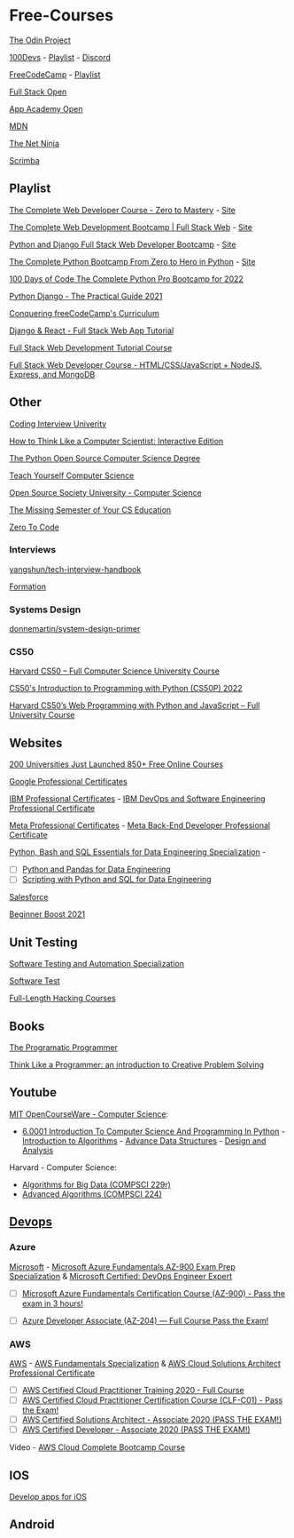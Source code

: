 # Free-Courses

[The Odin Project](https://www.theodinproject.com/)

[100Devs](https://leonnoel.com/100devs/) - [Playlist](https://www.youtube.com/playlist?list=PLBf-QcbaigsKwq3k2YEBQS17xUwfOA3O3) - [Discord](https://discord.com/invite/zNxhjnmDPy)

[FreeCodeCamp](https://www.freecodecamp.org/learn) - [Playlist](https://www.youtube.com/c/Freecodecamp/playlists)

[Full Stack Open](https://fullstackopen.com/en/)

[App Academy Open](https://open.appacademy.io/learn/full-stack-online/welcome-to-coding/welcome-to-app-academy-open)

[MDN](https://developer.mozilla.org/en-US/docs/Learn/Front-end_web_developer)

[The Net Ninja](https://www.youtube.com/channel/UCW5YeuERMmlnqo4oq8vwUpg)

[Scrimba](https://scrimba.com/allcourses?price=free)

## Playlist

[The Complete Web Developer Course - Zero to Mastery](https://www.youtube.com/playlist?list=PLL7eX0No1f9kWc-Gi50JGQL8CD873Cxlf) - [Site](https://www.udemy.com/course/the-complete-web-developer-zero-to-mastery/)

[The Complete Web Development Bootcamp | Full Stack Web](https://www.youtube.com/playlist?list=PLSWyBcYxXY6heLNCzSyuxj2gYLwAFSysQ) - [Site](https://www.udemy.com/course/the-complete-web-development-bootcamp/)

[Python and Django Full Stack Web Developer Bootcamp](https://www.youtube.com/playlist?list=PLuJZH5pDX4GKrPyVImrii6mZ3kdwAOLvv) - [Site](https://www.udemy.com/course/python-and-django-full-stack-web-developer-bootcamp/)

[The Complete Python Bootcamp From Zero to Hero in Python](https://www.youtube.com/playlist?list=PLuJZH5pDX4GKUXIXc8cuGNm6c74VyB-1P) - [Site](https://www.udemy.com/course/complete-python-bootcamp/)

[100 Days of Code The Complete Python Pro Bootcamp for 2022](https://www.youtube.com/playlist?list=PLbLFVIFgh-CyDiQz5RPuP0VQoIAp2m5Bn)

[Python Django - The Practical Guide 2021](https://www.youtube.com/playlist?list=PLBxwSeQlMDNiNt72UmSvKBLsxPgGY_Jy-)

[Conquering freeCodeCamp's Curriculum](https://www.youtube.com/playlist?list=PLgBH1CvjOA62oNEVgz-dECiCZCE_Q3ZFH) 

[Django & React - Full Stack Web App Tutorial](https://www.youtube.com/playlist?list=PLzMcBGfZo4-kCLWnGmK0jUBmGLaJxvi4j)

[Full Stack Web Development Tutorial Course](https://www.youtube.com/playlist?list=PLwoh6bBAszPrES-EOajos_E9gvRbL27wz)

[Full Stack Web Developer Course - HTML/CSS/JavaScript + NodeJS, Express, and MongoDB](https://www.youtube.com/playlist?list=PLQSmIhc0GVPPhpBAC3y6xChtOz3RJ8abN)

## Other

[Coding Interview Univerity](https://github.com/jwasham/coding-interview-university)

[How to Think Like a Computer Scientist: Interactive Edition](https://runestone.academy/ns/books/published/thinkcspy/index.html)

[The Python Open Source Computer Science Degree](https://github.com/ForrestKnight/open-source-cs-python) 

[Teach Yourself Computer Science](https://teachyourselfcs.com/)

[Open Source Society University - Computer Science](https://github.com/ossu/computer-science) 

[The Missing Semester of Your CS Education](https://missing.csail.mit.edu/) 

[Zero To Code](https://zerotocode.today/) 


### Interviews

[yangshun/tech-interview-handbook](https://github.com/yangshun/tech-interview-handbook)

[Formation](https://formation.dev/)

### Systems Design

[donnemartin/system-design-primer](https://github.com/donnemartin/system-design-primer)

### CS50

[Harvard CS50 – Full Computer Science University Course](https://www.youtube.com/watch?v=8mAITcNt710&t=6315s)

[CS50's Introduction to Programming with Python (CS50P) 2022](https://www.youtube.com/playlist?list=PLhQjrBD2T3817j24-GogXmWqO5Q5vYy0V)

[Harvard CS50’s Web Programming with Python and JavaScript – Full University Course](https://www.youtube.com/watch?v=vzGllw18DkA)


## Websites

[200 Universities Just Launched 850+ Free Online Courses](https://www.freecodecamp.org/news/new-online-courses/)

[Google Professional Certificates](https://www.coursera.org/google-career-certificates)

[IBM Professional Certificates](https://www.coursera.org/search?query=ibm&index=prod_all_launched_products_term_optimization&entityTypeDescription=Professional%20Certificates&allLanguages=English) - [IBM DevOps and Software Engineering Professional Certificate](https://www.coursera.org/professional-certificates/devops-and-software-engineering) 
 
[Meta Professional Certificates](https://www.coursera.org/meta) - [Meta Back-End Developer Professional Certificate](https://www.coursera.org/professional-certificates/meta-back-end-developer#courses)

 [Python, Bash and SQL Essentials for Data Engineering Specialization](https://www.coursera.org/specializations/python-bash-sql-data-engineering-duke#courses) - 
 - [ ] [Python and Pandas for Data Engineering](https://www.coursera.org/learn/python-and-pandas-for-data-engineering-duke?irclickid=Q4ZU1OV2uxyITYj1oJXqE0rLUkAzKDQrh1Ms100&irgwc=1&utm_medium=partners&utm_source=impact&utm_campaign=259799&utm_content=b2c)
 - [ ] [Scripting with Python and SQL for Data Engineering](https://www.coursera.org/learn/scripting-with-python-sql-for-data-engineering-duke?specialization=python-bash-sql-data-engineering-duke)
 
[Salesforce](https://trailhead.salesforce.com/en/career-path)

[Beginner Boost 2021](https://www.youtube.com/playlist?list=PLrK9UeDMcQLre1yPasCnuKvWvyXKzmKhW)

## Unit Testing

[Software Testing and Automation Specialization](https://www.coursera.org/specializations/software-testing-automation)

[Software Test](https://cs.gmu.edu/~offutt/softwaretest/)

[Full-Length Hacking Courses](https://www.youtube.com/playlist?list=PLLKT__MCUeixqHJ1TRqrHsEd6_EdEvo47)


## Books
 
[The Programatic Programmer](https://www.google.com/search?q=The+Programatic+Programmer&oq=The+Programatic+Programmer&aqs=chrome..69i57.836j0j1&sourceid=chrome&ie=UTF-8)

[Think Like a Programmer: an introduction to Creative Problem Solving](https://www.amazon.com/Think-Like-Programmer-Introduction-Creative/dp/1593274246)

## Youtube
[MIT OpenCourseWare - Computer Science](https://www.youtube.com/@mitocw/playlists?view=50&sort=dd&shelf_id=5):
- [6.0001 Introduction To Computer Science And Programming In Python](https://www.youtube.com/playlist?list=PLUl4u3cNGP63WbdFxL8giv4yhgdMGaZNA) - [Introduction to Algorithms](https://www.youtube.com/playlist?list=PLUl4u3cNGP61Oq3tWYp6V_F-5jb5L2iHb) - [Advance Data Structures](https://www.youtube.com/playlist?list=PLUl4u3cNGP61hsJNdULdudlRL493b-XZf) - [Design and Analysis](https://www.youtube.com/playlist?list=PLUl4u3cNGP6317WaSNfmCvGym2ucw3oGp)

Harvard - Computer Science: 
- [Algorithms for Big Data (COMPSCI 229r)](https://www.youtube.com/playlist?list=PL2SOU6wwxB0v1kQTpqpuu5kEJo2i-iUyf) 
- [Advanced Algorithms (COMPSCI 224)](https://www.youtube.com/playlist?list=PL2SOU6wwxB0uP4rJgf5ayhHWgw7akUWSf)



## [Devops](https://www.youtube.com/playlist?list=PLWKjhJtqVAbkzvvpY12KkfiIGso9A_Ixs)
### Azure

[Microsoft](https://www.coursera.org/instructor/microsoft) - [Microsoft Azure Fundamentals AZ-900 Exam Prep Specialization](https://www.google.com/search?q=Microsoft+Azure+Fundamentals+AZ-900+Exam+Prep&sourceid=chrome&ie=UTF-8) & [Microsoft Certified: DevOps Engineer Expert](https://learn.microsoft.com/en-us/certifications/devops-engineer/)

- [ ] [Microsoft Azure Fundamentals Certification Course (AZ-900) - Pass the exam in 3 hours!](https://www.youtube.com/watch?v=NKEFWyqJ5XA)
- [ ] [Azure Developer Associate (AZ-204) — Full Course Pass the Exam!](https://www.youtube.com/watch?v=jZx8PMQjobk)


### AWS

[AWS](https://www.coursera.org/aws) - [AWS Fundamentals Specialization](https://www.coursera.org/specializations/aws-fundamentals) & [AWS Cloud Solutions Architect Professional Certificate](https://www.coursera.org/professional-certificates/aws-cloud-solutions-architect)

- [ ] [AWS Certified Cloud Practitioner Training 2020 - Full Course](https://www.youtube.com/watch?v=3hLmDS179YE)
- [ ] [AWS Certified Cloud Practitioner Certification Course (CLF-C01) - Pass the Exam!](https://www.youtube.com/watch?v=SOTamWNgDKc)
- [ ] [AWS Certified Solutions Architect - Associate 2020 (PASS THE EXAM!)](https://www.youtube.com/watch?v=Ia-UEYYR44s)
- [ ] [AWS Certified Developer - Associate 2020 (PASS THE EXAM!)](https://www.youtube.com/watch?v=RrKRN9zRBWs)

Video -  [AWS Cloud Complete Bootcamp Course](https://www.youtube.com/watch?v=zA8guDqfv40)

## IOS

[Develop apps for iOS](https://developer.apple.com/tutorials/app-dev-training)

## Android

